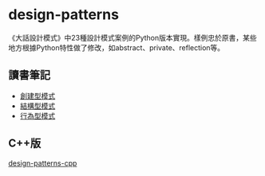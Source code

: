 # design-patterns
《大話設計模式》中23種設計模式案例的Python版本實現。樣例忠於原書，某些地方根據Python特性做了修改，如abstract、private、reflection等。


## 讀書筆記
* [創建型模式](http://jennica.space/2016/12/28/design-patterns-creational/)
* [結構型模式](http://jennica.space/2016/12/30/design-patterns-structural/)
* [行為型模式](http://jennica.space/2017/01/03/design-patterns-behavioral/)

## C++版
[design-patterns-cpp](https://github.com/yogykwan/design-patterns-cpp)